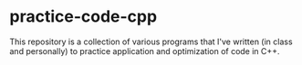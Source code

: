 # practice-code-cpp
This repository is a collection of various programs that I've written (in class and personally) to practice application and optimization of code in C++.

